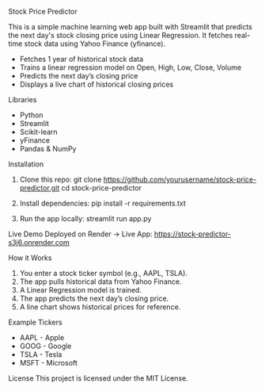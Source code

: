 Stock Price Predictor

This is a simple machine learning web app built with Streamlit that predicts the next day's stock closing price using Linear Regression. It fetches real-time stock data using Yahoo Finance (yfinance).


- Fetches 1 year of historical stock data
- Trains a linear regression model on Open, High, Low, Close, Volume
- Predicts the next day’s closing price
- Displays a live chart of historical closing prices

Libraries 
- Python
- Streamlit
- Scikit-learn
- yFinance
- Pandas & NumPy

 Installation
1. Clone this repo:
   git clone https://github.com/yourusername/stock-price-predictor.git
   cd stock-price-predictor

2. Install dependencies:
   pip install -r requirements.txt

3. Run the app locally:
   streamlit run app.py

 Live Demo
Deployed on Render
→ Live App: https://stock-predictor-s3j6.onrender.com


How it Works
1. You enter a stock ticker symbol (e.g., AAPL, TSLA).
2. The app pulls historical data from Yahoo Finance.
3. A Linear Regression model is trained.
4. The app predicts the next day’s closing price.
5. A line chart shows historical prices for reference.

Example Tickers
- AAPL - Apple
- GOOG - Google
- TSLA - Tesla
- MSFT - Microsoft

License
This project is licensed under the MIT License.
